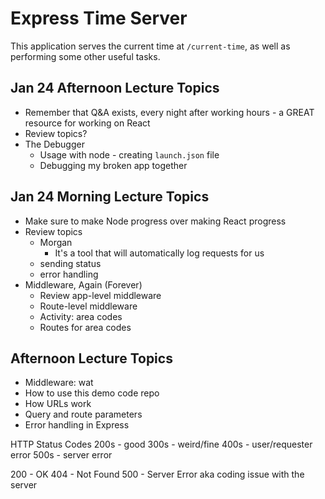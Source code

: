 # Express Time Server

This application serves the current time at `/current-time`, as well as performing some other useful tasks.

## Jan 24 Afternoon Lecture Topics

- Remember that Q&A exists, every night after working hours - a GREAT resource for working on React
- Review topics?
- The Debugger
  - Usage with node - creating `launch.json` file
  - Debugging my broken app together

## Jan 24 Morning Lecture Topics

- Make sure to make Node progress over making React progress
- Review topics
  - Morgan
    - It's a tool that will automatically log requests for us
  - sending status
  - error handling
- Middleware, Again (Forever)
  - Review app-level middleware
  - Route-level middleware
  - Activity: area codes
  - Routes for area codes

## Afternoon Lecture Topics

- Middleware: wat
- How to use this demo code repo
- How URLs work
- Query and route parameters
- Error handling in Express

HTTP Status Codes
200s - good
300s - weird/fine
400s - user/requester error
500s - server error

200 - OK
404 - Not Found
500 - Server Error aka coding issue with the server
